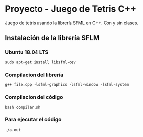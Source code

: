 # Proyecto - Juego de Tetris C++

Juego de tetris usando la librería SFML en C++. Con y sin clases.

## Instalación de la librería SFLM 

### Ubuntu 18.04 LTS

```
sudo apt-get install libsfml-dev
```

### Compilacion del librería
```
g++ file.cpp -lsfml-graphics -lsfml-window -lsfml-system
```

### Compilacion del código

```
bash compilar.sh
```
### Para ejecutar el código 

```
./a.out
```
